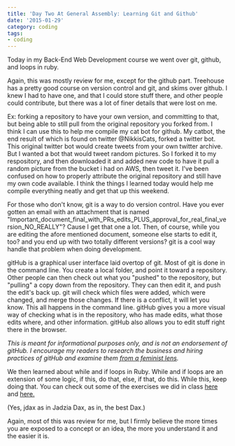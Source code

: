 ```yaml
---
title: 'Day Two At General Assembly: Learning Git and Github'
date: '2015-01-29'
category: coding
tags:
- coding
---
```


Today in my Back-End Web Development course we went over git, github, and loops in ruby.

Again, this was mostly review for me, except for the github part. Treehouse has a pretty good course on version control and git, and skims over github. I knew I had to have one, and that I could store stuff there, and other people could contribute, but there was a lot of finer details that were lost on me.

<!--more-->

Ex: forking a repository to have your own version, and committing to that, but being able to still pull from the original repository you forked from. I think I can use this to help me compile my cat bot for github. My catbot, the end result of which is found on twitter @NikkisCats, forked a twitter bot. This original twitter bot would create tweets from your own twitter archive. But I wanted a bot that would tweet random pictures. So I forked it to my respository, and then downloaded it and added new code to have it pull a random picture from the bucket i had on AWS, then tweet it. I've been confused on how to properly attribute the original repository and still have my own code available. I think the things I learned today would help me compile everything neatly and get that up this weekend.

For those who don't know, git is a way to do version control. Have you ever gotten an email with an attachment that is named "Important_document_final_with_PRs_edits_PLUS_approval_for_real_final_version_NO_REALLY"? Cause I get that one a lot. Then, of course, while you are editing the afore mentioned document, someone else starts to edit it, too? and you end up with two totally different versions? git is a cool way handle that problem when doing development.

gitHub is a graphical user interface laid overtop of git. Most of git is done in the command line. You create a local folder, and point it toward a repository. Other people can then check out what you "pushed" to the repository, but "pulling" a copy down from the repository. They can then edit it, and push the edit's back up. git will check which files were added, which were changed, and merge those changes. If there is a conflict, it will let you know. This all happens in the command line. gitHub gives you a more visual way of checking what is in the repository, who has made edits, what those edits where, and other information. gitHub also allows you to edit stuff right there in the browser.

<em>This is meant for informational purposes only, and is not an endorsement of gitHub. I encourage my readers to research the business and hiring practices of gitHub and examine them <a href="http://lmgtfy.com/?q=sexism+github#" target="_blank">from a feminist lens</a>. </em>

We then learned about while and if loops in Ruby. While and if loops are an extension of some logic, if this, do that, else, if that, do this. While this, keep doing that. You can check out some of the exercises we did in class <a href="https://github.com/jdax/BEWD_DC_JAN2015/blob/master/class02/nikki/guess.rb" target="_blank">here</a> and <a href="https://github.com/jdax/BEWD_DC_JAN2015/blob/master/class02/nikki/vote.rb" target="_blank">here.</a>

(Yes, jdax as in Jadzia Dax, as in, the best Dax.)

Again, most of this was review for me, but I firmly believe the more times you are exposed to a concept or an idea, the more you understand it and the easier it is.
